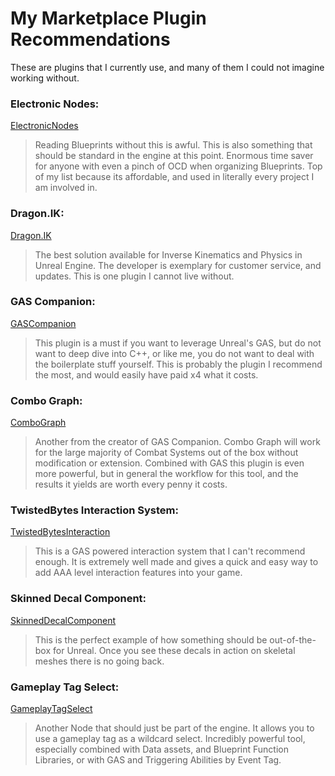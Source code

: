 # My Marketplace Plugin Recommendations
These are plugins that I currently use, and many of them I could not imagine working without.

### Electronic Nodes:
[ElectronicNodes](https://www.unrealengine.com/marketplace/en-US/product/electronic-nodes)

>Reading Blueprints without this is awful. This is also something that should be standard in the engine at this point. Enormous time saver for anyone with even a pinch of OCD when organizing Blueprints. Top of my list because its affordable, and used in literally every project I am involved in.

### Dragon.IK:
[Dragon.IK](https://www.unrealengine.com/marketplace/en-US/product/dragon-ik-animal-inverse-kinematics)

>The best solution available for Inverse Kinematics and Physics in Unreal Engine. The developer is exemplary for customer service, and updates. This is one plugin I cannot live without.

### GAS Companion:
[GASCompanion](https://www.unrealengine.com/marketplace/en-US/product/gas-companion)

> This plugin is a must if you want to leverage Unreal's GAS, but do not want to deep dive into C++, or like me, you do not want to deal with the boilerplate stuff yourself. This is probably the plugin I recommend the most, and would easily have paid x4 what it costs.

### Combo Graph:
[ComboGraph](https://www.unrealengine.com/marketplace/en-US/product/combo-graph)

> Another from the creator of GAS Companion. Combo Graph will work for the large majority of Combat Systems out of the box without modification or extension. Combined with GAS this plugin is even more powerful, but in general the workflow for this tool, and the results it yields are worth every penny it costs.

### TwistedBytes Interaction System:
[TwistedBytesInteraction](https://www.unrealengine.com/marketplace/en-US/product/twistedbytes-interaction-system)

>This is a GAS powered interaction system that I can't recommend enough. It is extremely well made and gives a quick and easy way to add AAA level interaction features into your game.

### Skinned Decal Component:
[SkinnedDecalComponent](https://www.unrealengine.com/marketplace/en-US/product/skinned-decal-component)

>This is the perfect example of how something should be out-of-the-box for Unreal. Once you see these decals in action on skeletal meshes there is no going back.

### Gameplay Tag Select:
[GameplayTagSelect](https://www.unrealengine.com/marketplace/en-US/product/gameplay-tag-select)

>Another Node that should just be part of the engine. It allows you to use a gameplay tag as a wildcard select. Incredibly powerful tool, especially combined with Data assets, and Blueprint Function Libraries, or with GAS and Triggering Abilities by Event Tag.